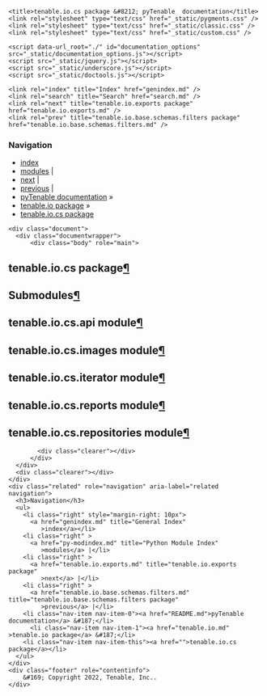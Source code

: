 
<!DOCTYPE html>

<html lang="en">
  <head>
    <meta charset="utf-8" />
    <meta name="viewport" content="width=device-width, initial-scale=1.0" /><meta name="generator" content="Docutils 0.17.1: http://docutils.sourceforge.net/" />

    <title>tenable.io.cs package &#8212; pyTenable  documentation</title>
    <link rel="stylesheet" type="text/css" href="_static/pygments.css" />
    <link rel="stylesheet" type="text/css" href="_static/classic.css" />
    <link rel="stylesheet" type="text/css" href="_static/custom.css" />
    
    <script data-url_root="./" id="documentation_options" src="_static/documentation_options.js"></script>
    <script src="_static/jquery.js"></script>
    <script src="_static/underscore.js"></script>
    <script src="_static/doctools.js"></script>
    
    <link rel="index" title="Index" href="genindex.md" />
    <link rel="search" title="Search" href="search.md" />
    <link rel="next" title="tenable.io.exports package" href="tenable.io.exports.md" />
    <link rel="prev" title="tenable.io.base.schemas.filters package" href="tenable.io.base.schemas.filters.md" /> 
  </head><body>
    <div class="related" role="navigation" aria-label="related navigation">
      <h3>Navigation</h3>
      <ul>
        <li class="right" style="margin-right: 10px">
          <a href="genindex.md" title="General Index"
             accesskey="I">index</a></li>
        <li class="right" >
          <a href="py-modindex.md" title="Python Module Index"
             >modules</a> |</li>
        <li class="right" >
          <a href="tenable.io.exports.md" title="tenable.io.exports package"
             accesskey="N">next</a> |</li>
        <li class="right" >
          <a href="tenable.io.base.schemas.filters.md" title="tenable.io.base.schemas.filters package"
             accesskey="P">previous</a> |</li>
        <li class="nav-item nav-item-0"><a href="README.md">pyTenable  documentation</a> &#187;</li>
          <li class="nav-item nav-item-1"><a href="tenable.io.md" accesskey="U">tenable.io package</a> &#187;</li>
        <li class="nav-item nav-item-this"><a href="">tenable.io.cs package</a></li> 
      </ul>
    </div>  

    <div class="document">
      <div class="documentwrapper">
          <div class="body" role="main">
            
  <section id="module-tenable.io.cs">
<span id="tenable-io-cs-package"></span><h1>tenable.io.cs package<a class="headerlink" href="#module-tenable.io.cs" title="Permalink to this headline">¶</a></h1>
<section id="submodules">
<h2>Submodules<a class="headerlink" href="#submodules" title="Permalink to this headline">¶</a></h2>
</section>
<section id="module-tenable.io.cs.api">
<span id="tenable-io-cs-api-module"></span><h2>tenable.io.cs.api module<a class="headerlink" href="#module-tenable.io.cs.api" title="Permalink to this headline">¶</a></h2>
</section>
<section id="module-tenable.io.cs.images">
<span id="tenable-io-cs-images-module"></span><h2>tenable.io.cs.images module<a class="headerlink" href="#module-tenable.io.cs.images" title="Permalink to this headline">¶</a></h2>
</section>
<section id="module-tenable.io.cs.iterator">
<span id="tenable-io-cs-iterator-module"></span><h2>tenable.io.cs.iterator module<a class="headerlink" href="#module-tenable.io.cs.iterator" title="Permalink to this headline">¶</a></h2>
</section>
<section id="module-tenable.io.cs.reports">
<span id="tenable-io-cs-reports-module"></span><h2>tenable.io.cs.reports module<a class="headerlink" href="#module-tenable.io.cs.reports" title="Permalink to this headline">¶</a></h2>
</section>
<section id="module-tenable.io.cs.repositories">
<span id="tenable-io-cs-repositories-module"></span><h2>tenable.io.cs.repositories module<a class="headerlink" href="#module-tenable.io.cs.repositories" title="Permalink to this headline">¶</a></h2>
</section>
</section>


            <div class="clearer"></div>
          </div>
      </div>
      <div class="clearer"></div>
    </div>
    <div class="related" role="navigation" aria-label="related navigation">
      <h3>Navigation</h3>
      <ul>
        <li class="right" style="margin-right: 10px">
          <a href="genindex.md" title="General Index"
             >index</a></li>
        <li class="right" >
          <a href="py-modindex.md" title="Python Module Index"
             >modules</a> |</li>
        <li class="right" >
          <a href="tenable.io.exports.md" title="tenable.io.exports package"
             >next</a> |</li>
        <li class="right" >
          <a href="tenable.io.base.schemas.filters.md" title="tenable.io.base.schemas.filters package"
             >previous</a> |</li>
        <li class="nav-item nav-item-0"><a href="README.md">pyTenable  documentation</a> &#187;</li>
          <li class="nav-item nav-item-1"><a href="tenable.io.md" >tenable.io package</a> &#187;</li>
        <li class="nav-item nav-item-this"><a href="">tenable.io.cs package</a></li> 
      </ul>
    </div>
    <div class="footer" role="contentinfo">
        &#169; Copyright 2022, Tenable, Inc..
    </div>
  </body>
</html>